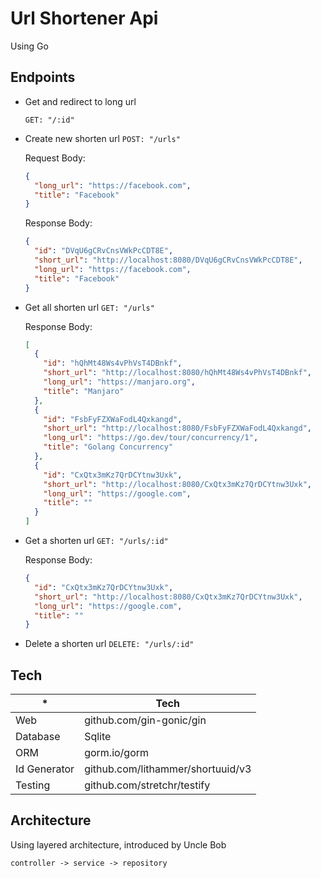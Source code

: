 # Url Shortener Api

Using Go

## Endpoints

- Get and redirect to long url

  `GET: "/:id"`

- Create new shorten url
  `POST: "/urls"`

  Request Body:

  ```json
  {
    "long_url": "https://facebook.com",
    "title": "Facebook"
  }
  ```

  Response Body:

  ```json
  {
    "id": "DVqU6gCRvCnsVWkPcCDT8E",
    "short_url": "http://localhost:8080/DVqU6gCRvCnsVWkPcCDT8E",
    "long_url": "https://facebook.com",
    "title": "Facebook"
  }
  ```

- Get all shorten url
  `GET: "/urls"`

  Response Body:

  ```json
  [
    {
      "id": "hQhMt48Ws4vPhVsT4DBnkf",
      "short_url": "http://localhost:8080/hQhMt48Ws4vPhVsT4DBnkf",
      "long_url": "https://manjaro.org",
      "title": "Manjaro"
    },
    {
      "id": "FsbFyFZXWaFodL4Qxkangd",
      "short_url": "http://localhost:8080/FsbFyFZXWaFodL4Qxkangd",
      "long_url": "https://go.dev/tour/concurrency/1",
      "title": "Golang Concurrency"
    },
    {
      "id": "CxQtx3mKz7QrDCYtnw3Uxk",
      "short_url": "http://localhost:8080/CxQtx3mKz7QrDCYtnw3Uxk",
      "long_url": "https://google.com",
      "title": ""
    }
  ]
  ```

- Get a shorten url
  `GET: "/urls/:id"`

  Response Body:

  ```json
  {
    "id": "CxQtx3mKz7QrDCYtnw3Uxk",
    "short_url": "http://localhost:8080/CxQtx3mKz7QrDCYtnw3Uxk",
    "long_url": "https://google.com",
    "title": ""
  }
  ```

- Delete a shorten url
  `DELETE: "/urls/:id"`

## Tech

| \*           | Tech                              |
| ------------ | --------------------------------- |
| Web          | github.com/gin-gonic/gin          |
| Database     | Sqlite                            |
| ORM          | gorm.io/gorm                      |
| Id Generator | github.com/lithammer/shortuuid/v3 |
| Testing      | github.com/stretchr/testify       |

## Architecture

Using layered architecture, introduced by Uncle Bob

`controller -> service -> repository`
